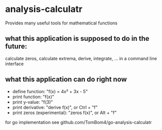 # analysis-calculatr
Provides many useful tools for mathematical functions

## what this application is supposed to do in the future:
calculate zeros, calculate extrema, derive, integrate, ... in a command line interface

## what this application can do right now
  - define function: "f(x) = 4x² + 3x - 5"
  - print function: "f(x)"
  - print y-value: "f(3)"
  - print derivative: "derive f(x)", or Ctrl + "f"
  - print zeros (experimental): "zeros f(x)", or Alt + "f"
  
for go implementation see github.com/TomBom4/go-analysis-calculatr  
